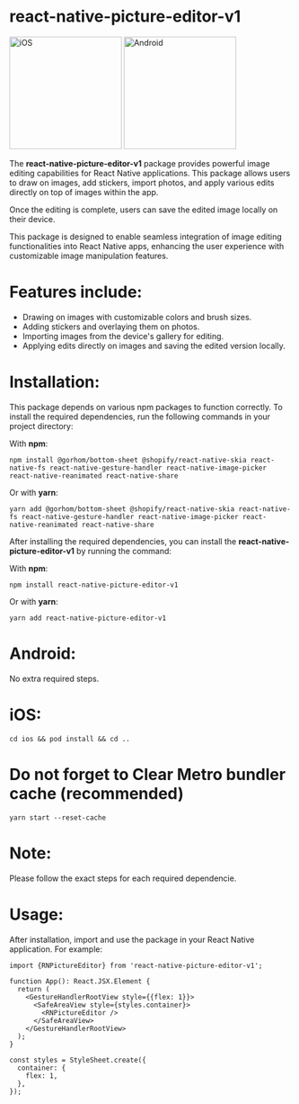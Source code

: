 # react-native-picture-editor-v1

<img src="https://github.com/khaled-hbaieb/react-native-picture-editor/assets/62106729/12286c5b-1f6a-45b6-b782-5c781994b2f5" alt="iOS" width="200"/>

<img src="https://github.com/khaled-hbaieb/react-native-picture-editor/assets/62106729/45d89219-4838-4f1b-a270-5957da29dff7" alt="Android" width="200"/>

The **react-native-picture-editor-v1** package provides powerful image editing capabilities for React Native applications.
This package allows users to draw on images, add stickers, import photos, and apply various edits directly on top of images within the app.

Once the editing is complete, users can save the edited image locally on their device.

This package is designed to enable seamless integration of image editing functionalities into React Native apps, enhancing the user experience with customizable image manipulation features.

# Features include:

- Drawing on images with customizable colors and brush sizes.
- Adding stickers and overlaying them on photos.
- Importing images from the device's gallery for editing.
- Applying edits directly on images and saving the edited version locally.

# Installation:

This package depends on various npm packages to function correctly.
To install the required dependencies, run the following commands in your project directory:

With **npm**:

```
npm install @gorhom/bottom-sheet @shopify/react-native-skia react-native-fs react-native-gesture-handler react-native-image-picker react-native-reanimated react-native-share
```

Or with **yarn**:

```
yarn add @gorhom/bottom-sheet @shopify/react-native-skia react-native-fs react-native-gesture-handler react-native-image-picker react-native-reanimated react-native-share
```

After installing the required dependencies, you can install the **react-native-picture-editor-v1** by running the command:

With **npm**:

```
npm install react-native-picture-editor-v1
```

Or with **yarn**:

```
yarn add react-native-picture-editor-v1
```

# Android:

No extra required steps.

# iOS:

```
cd ios && pod install && cd ..
```

# Do not forget to Clear Metro bundler cache (recommended)

```
yarn start --reset-cache
```

# Note:

Please follow the exact steps for each required dependencie.

# Usage:

After installation, import and use the package in your React Native application. For example:

```
import {RNPictureEditor} from 'react-native-picture-editor-v1';

function App(): React.JSX.Element {
  return (
    <GestureHandlerRootView style={{flex: 1}}>
      <SafeAreaView style={styles.container}>
        <RNPictureEditor />
      </SafeAreaView>
    </GestureHandlerRootView>
  );
}

const styles = StyleSheet.create({
  container: {
    flex: 1,
  },
});
```
